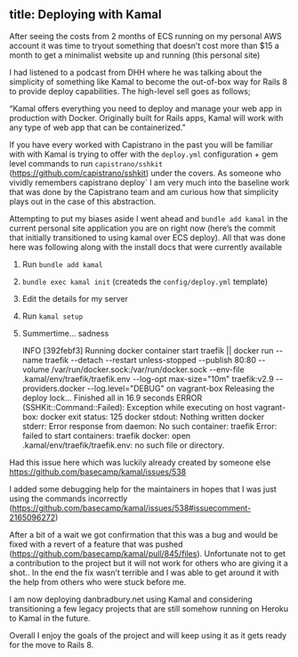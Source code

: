 title: Deploying with Kamal
----
After seeing the costs from 2 months of ECS running on my personal AWS account it was time to tryout something that doesn’t cost more than $15 a month to get a minimalist website up and running (this personal site)

I had listened to a podcast from DHH where he was talking about the simplicity of something like Kamal to become the out-of-box way for Rails 8 to provide deploy capabilities. The high-level sell goes as follows;

“Kamal offers everything you need to deploy and manage your web app in production with Docker. Originally built for Rails apps, Kamal will work with any type of web app that can be containerized.”

If you have every worked with Capistrano in the past you will be familiar with with Kamal is trying to offer with the `deploy.yml` configuration + gem level commands to run `capistrano/sshkit` (https://github.com/capistrano/sshkit) under the covers. As someone who vividly remembers capistrano deploy` I am very much into the baseline work that was done by the Capistrano team and am curious how that simplicity plays out in the case of this abstraction.

Attempting to put my biases aside I went ahead and `bundle add kamal` in the current personal site application you are on right now (here’s the commit that initially transitioned to using kamal over ECS deploy). All that was done here was following along with the install docs that were currently available

1. Run `bundle add kamal`
2. `bundle exec kamal init` (createds the `config/deploy.yml` template)
3. Edit the details for my server
4. Run `kamal setup`
5. Summertime… sadness

    INFO [392febf3] Running docker container start traefik || docker run --name traefik --detach --restart unless-stopped --publish 80:80 --volume /var/run/docker.sock:/var/run/docker.sock --env-file .kamal/env/traefik/traefik.env --log-opt max-size="10m" traefik:v2.9 --providers.docker --log.level="DEBUG" on vagrant-box
    Releasing the deploy lock...
    Finished all in 16.9 seconds
    ERROR (SSHKit::Command::Failed): Exception while executing on host vagrant-box: docker exit status: 125
    docker stdout: Nothing written
    docker stderr: Error response from daemon: No such container: traefik
    Error: failed to start containers: traefik
    docker: open .kamal/env/traefik/traefik.env: no such file or directory.

Had this issue here which was luckily already created by someone else https://github.com/basecamp/kamal/issues/538

I added some debugging help for the maintainers in hopes that I was just using the commands incorrectly (https://github.com/basecamp/kamal/issues/538#issuecomment-2165096272)

After a bit of a wait we got confirmation that this was a bug and would be fixed with a revert of a feature that was pushed (https://github.com/basecamp/kamal/pull/845/files). Unfortunate not to get a contribution to the project but it will not work for others who are giving it a shot.. In the end the fix wasn’t terrible and I was able to get around it with the help from others who were stuck before me.

I am now deploying danbradbury.net using Kamal and considering transitioning a few legacy projects that are still somehow running on Heroku to Kamal in the future.

Overall I enjoy the goals of the project and will keep using it as it gets ready for the move to Rails 8.
